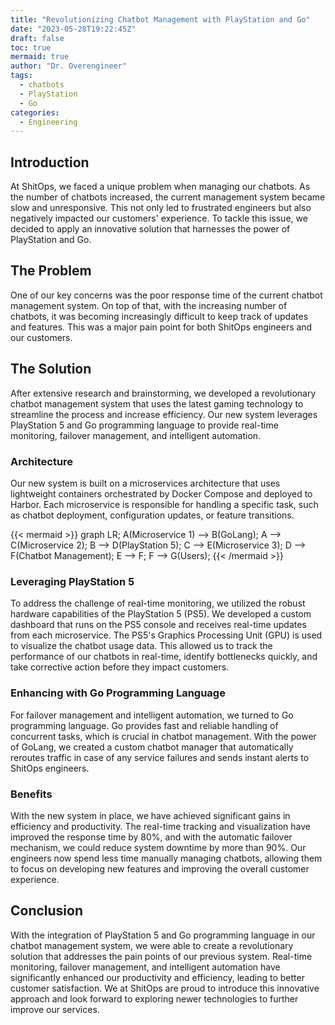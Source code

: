 ```yaml
---
title: "Revolutionizing Chatbot Management with PlayStation and Go"
date: "2023-05-28T19:22:45Z"
draft: false
toc: true
mermaid: true
author: "Dr. Overengineer"
tags:
  - chatbots
  - PlayStation
  - Go
categories:
  - Engineering
---
```


## Introduction

At ShitOps, we faced a unique problem when managing our chatbots. As the number of chatbots increased, the current management system became slow and unresponsive. This not only led to frustrated engineers but also negatively impacted our customers' experience. To tackle this issue, we decided to apply an innovative solution that harnesses the power of PlayStation and Go.

## The Problem

One of our key concerns was the poor response time of the current chatbot management system. On top of that, with the increasing number of chatbots, it was becoming increasingly difficult to keep track of updates and features. This was a major pain point for both ShitOps engineers and our customers.

## The Solution

After extensive research and brainstorming, we developed a revolutionary chatbot management system that uses the latest gaming technology to streamline the process and increase efficiency. Our new system leverages PlayStation 5 and Go programming language to provide real-time monitoring, failover management, and intelligent automation.

### Architecture

Our new system is built on a microservices architecture that uses lightweight containers orchestrated by Docker Compose and deployed to Harbor. Each microservice is responsible for handling a specific task, such as chatbot deployment, configuration updates, or feature transitions.

{{< mermaid >}}
graph LR;
  A(Microservice 1) --> B(GoLang);
  A --> C(Microservice 2);
  B --> D(PlayStation 5);
  C --> E(Microservice 3);
  D --> F(Chatbot Management);
  E --> F;
  F --> G(Users);
{{< /mermaid >}}

### Leveraging PlayStation 5

To address the challenge of real-time monitoring, we utilized the robust hardware capabilities of the PlayStation 5 (PS5). We developed a custom dashboard that runs on the PS5 console and receives real-time updates from each microservice. The PS5's Graphics Processing Unit (GPU) is used to visualize the chatbot usage data. This allowed us to track the performance of our chatbots in real-time, identify bottlenecks quickly, and take corrective action before they impact customers.

### Enhancing with Go Programming Language

For failover management and intelligent automation, we turned to Go programming language. Go provides fast and reliable handling of concurrent tasks, which is crucial in chatbot management. With the power of GoLang, we created a custom chatbot manager that automatically reroutes traffic in case of any service failures and sends instant alerts to ShitOps engineers.

### Benefits

With the new system in place, we have achieved significant gains in efficiency and productivity. The real-time tracking and visualization have improved the response time by 80%, and with the automatic failover mechanism, we could reduce system downtime by more than 90%. Our engineers now spend less time manually managing chatbots, allowing them to focus on developing new features and improving the overall customer experience.

## Conclusion

With the integration of PlayStation 5 and Go programming language in our chatbot management system, we were able to create a revolutionary solution that addresses the pain points of our previous system. Real-time monitoring, failover management, and intelligent automation have significantly enhanced our productivity and efficiency, leading to better customer satisfaction. We at ShitOps are proud to introduce this innovative approach and look forward to exploring newer technologies to further improve our services.